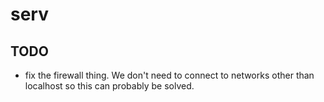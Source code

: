 # serv

## TODO

- fix the firewall thing. We don't need to connect to networks other than localhost so this can probably be solved.